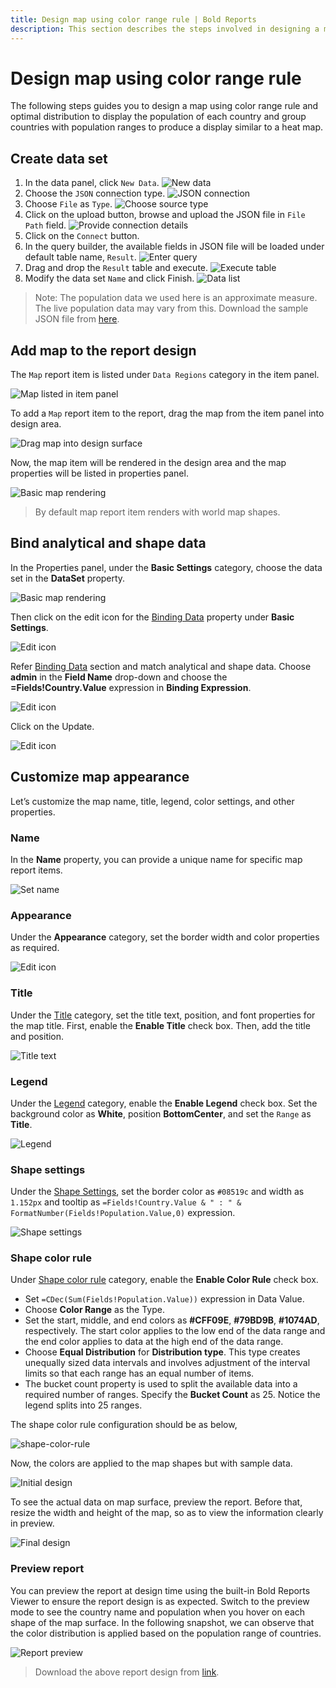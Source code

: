 ```yaml
---
title: Design map using color range rule | Bold Reports
description: This section describes the steps involved in designing a map using color range rule and optimal distribution type.
---
```


# Design map using color range rule

The following steps guides you to design a map using color range rule and optimal distribution to display the population of each country and group countries with population ranges to produce a display similar to a heat map.

## Create data set

1. In the data panel, click `New Data`.
![New data](/static/assets/on-premise/images/report-designer/report-items/map/color-range-use-case/new-data.png)
2. Choose the `JSON` connection type.
![JSON connection](/static/assets/on-premise/images/report-designer/report-items/map/color-range-use-case/sql-connection.png)
3. Choose `File` as `Type`.
![Choose source type](/static/assets/on-premise/images/report-designer/report-items/map/color-range-use-case/type.png)
4. Click on the upload button, browse and upload the JSON file in `File Path` field.
![Provide connection details](/static/assets/on-premise/images/report-designer/report-items/map/color-range-use-case/connection-details.png)
5. Click on the `Connect` button.
6. In the query builder, the available fields in JSON file will be loaded under default table name, `Result`.
![Enter query](/static/assets/on-premise/images/report-designer/report-items/map/color-range-use-case/query-designer.png)
7. Drag and drop the `Result` table and execute.
![Execute table](/static/assets/on-premise/images/report-designer/report-items/map/color-range-use-case/execute-query.png)
8. Modify the data set `Name` and click Finish.
![Data list](/static/assets/on-premise/images/report-designer/report-items/map/color-range-use-case/data-list.png)

> Note: The population data we used here is an approximate measure. The live population data may vary from this. Download the sample JSON file from [here](https://www.syncfusion.com/downloads/support/directtrac/general/ze/World-population-JSON799813027).

## Add map to the report design

The `Map` report item is listed under `Data Regions` category in the item panel.

![Map listed in item panel](/static/assets/on-premise/images/report-designer/report-items/map/color-range-use-case/map-listed-in-item-panel.png)

To add a `Map` report item to the report, drag the map from the item panel into design area.

![Drag map into design surface](/static/assets/on-premise/images/report-designer/report-items/map/color-range-use-case/drag-map-item.png)

Now, the map item will be rendered in the design area and the map properties will be listed in properties panel.

![Basic map rendering](/static/assets/on-premise/images/report-designer/report-items/map/color-range-use-case/initial-map-rendering.png)

> By default map report item renders with world map shapes.

## Bind analytical and shape data

In the Properties panel, under the **Basic Settings** category, choose the data set in the **DataSet** property.

![Basic map rendering](/static/assets/on-premise/images/report-designer/report-items/map/color-range-use-case/assign-data.png)

Then click on the edit icon for the [Binding Data](/on-premise/report-designer/report-items/map/binding-data/) property under **Basic Settings**.

![Edit icon](/static/assets/on-premise/images/report-designer/report-items/map/color-range-use-case/binding-data-edit-icon.png)

Refer [Binding Data](/on-premise/report-designer/report-items/map/binding-data/) section and match analytical and shape data. Choose **admin** in the **Field Name** drop-down and choose the **=Fields!Country.Value** expression in **Binding Expression**.

![Edit icon](/static/assets/on-premise/images/report-designer/report-items/map/color-range-use-case/match-field.png)

Click on the Update.

![Edit icon](/static/assets/on-premise/images/report-designer/report-items/map/color-range-use-case/set-binding-fields.png)

## Customize map appearance

Let’s customize the map name, title, legend, color settings, and other properties.

### Name

In the **Name** property, you can provide a unique name for specific map report items.

![Set name](/static/assets/on-premise/images/report-designer/report-items/map/color-range-use-case/set-name.png)

### Appearance

Under the **Appearance** category, set the border width and color properties as required.

![Edit icon](/static/assets/on-premise/images/report-designer/report-items/map/color-range-use-case/border.png)

### Title

Under the [Title](/on-premise/report-designer/report-items/map/properties/#title) category, set the title text, position, and font properties for the map title. First, enable the **Enable Title** check box. Then, add the title and position.

![Title text](/static/assets/on-premise/images/report-designer/report-items/map/color-range-use-case/title.png)

### Legend

Under the [Legend](/on-premise/report-designer/report-items/map/properties/#legend) category, enable the **Enable Legend** check box. Set the background color as **White**, position **BottomCenter**, and set the `Range` as **Title**.

![Legend](/static/assets/on-premise/images/report-designer/report-items/map/color-range-use-case/legend.png)

### Shape settings

Under the [Shape Settings](/on-premise/report-designer/report-items/map/shape-settings/), set the border color as `#08519c` and width as `1.152px` and tooltip as `=Fields!Country.Value & " : " & FormatNumber(Fields!Population.Value,0)` expression.

![Shape settings](/static/assets/on-premise/images/report-designer/report-items/map/color-range-use-case/shape-settings.png)

### Shape color rule

Under [Shape color rule](/on-premise/report-designer/report-items/map/shape-color-rule/) category, enable the **Enable Color Rule** check box.

* Set `=CDec(Sum(Fields!Population.Value))` expression in Data Value.
* Choose **Color Range** as the Type.
* Set the start, middle, and end colors as **#CFF09E**, **#79BD9B**, **#1074AD**, respectively. The start color applies to the low end of the data range and the end color applies to data at the high end of the data range.
* Choose **Equal Distribution** for **Distribution type**. This type creates unequally sized data intervals and involves adjustment of the interval limits so that each range has an equal number of items.
* The bucket count property is used to split the available data into a required number of ranges. Specify the **Bucket Count** as 25. Notice the legend splits into 25 ranges.

The shape color rule configuration should be as below,

![shape-color-rule](/static/assets/on-premise/images/report-designer/report-items/map/color-range-use-case/shape-color-rule.png)

Now, the colors are applied to the map shapes but with sample data.

![Initial design](/static/assets/on-premise/images/report-designer/report-items/map/color-range-use-case/initial-design.png)

To see the actual data on map surface, preview the report. Before that, resize the width and height of the map, so as to view the information clearly in preview.

![Final design](/static/assets/on-premise/images/report-designer/report-items/map/color-range-use-case/final-design.png)

### Preview report

You can preview the report at design time using the built-in Bold Reports Viewer to ensure the report design is as expected. Switch to the preview mode to see the country name and population when you hover on each shape of the map surface. In the following snapshot, we can observe that the color distribution is applied based on the population range of countries.

![Report preview](/static/assets/on-premise/images/report-designer/report-items/map/color-range-use-case/preview.png)

> Download the above report design from [link](https://www.syncfusion.com/downloads/support/directtrac/general/ze/world-population1420472419).